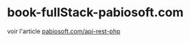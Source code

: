 # book-fullStack-pabiosoft.com
voir l'article [pabiosoft.com/api-rest-php](http://blog.pabiosoft.com/facesnaps/29)
